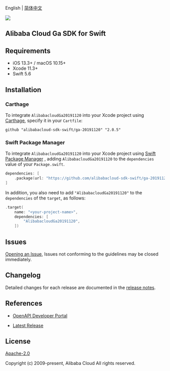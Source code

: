 English | [简体中文](README-CN.md)

![](https://aliyunsdk-pages.alicdn.com/icons/AlibabaCloud.svg)

## Alibaba Cloud Ga SDK for Swift

## Requirements

- iOS 13.3+ / macOS 10.15+
- Xcode 11.3+
- Swift 5.6

## Installation

### Carthage

To integrate `AlibabacloudGa20191120` into your Xcode project using [Carthage](https://github.com/Carthage/Carthage), specify it in your `Cartfile`:

```ogdl
github "alibabacloud-sdk-swift/ga-20191120" "2.0.5"
```

### Swift Package Manager

To integrate `AlibabacloudGa20191120` into your Xcode project using [Swift Package Manager](https://swift.org/package-manager/) , adding `AlibabacloudGa20191120` to the `dependencies` value of your `Package.swift`.

```swift
dependencies: [
    .package(url: "https://github.com/alibabacloud-sdk-swift/ga-20191120.git", from: "2.0.5")
]
```

In addition, you also need to add `"AlibabacloudGa20191120"` to the `dependencies` of the `target`, as follows:

```swift
.target(
    name: "<your-project-name>",
    dependencies: [
        "AlibabacloudGa20191120",
    ])
```

## Issues

[Opening an Issue](https://github.com/alibabacloud-sdk-swift/ga-20191120/issues/new), Issues not conforming to the guidelines may be closed immediately.

## Changelog

Detailed changes for each release are documented in the [release notes](./ChangeLog.txt).

## References

* [OpenAPI Developer Portal](https://next.api.alibabacloud.com/home)
- [Latest Release](https://github.com/alibabacloud-sdk-swift/ga-20191120)

## License

[Apache-2.0](http://www.apache.org/licenses/LICENSE-2.0)

Copyright (c) 2009-present, Alibaba Cloud All rights reserved.
